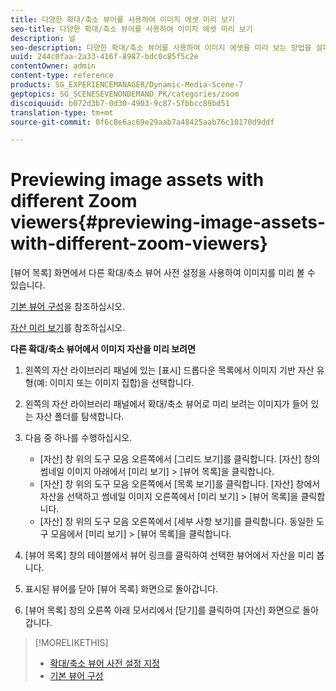 ```yaml
---
title: 다양한 확대/축소 뷰어를 사용하여 이미지 에셋 미리 보기
seo-title: 다양한 확대/축소 뷰어를 사용하여 이미지 에셋 미리 보기
description: 널
seo-description: 다양한 확대/축소 뷰어를 사용하여 이미지 에셋을 미리 보는 방법을 살펴봅니다.
uuid: 244c0faa-2a33-416f-8987-bdc0c85f5c2e
contentOwner: admin
content-type: reference
products: SG_EXPERIENCEMANAGER/Dynamic-Media-Scene-7
geptopics: SG_SCENESEVENONDEMAND_PK/categories/zoom
discoiquuid: b072d3b7-0d30-4903-9c87-5fbbcc89bd51
translation-type: tm+mt
source-git-commit: 0f6c8e6ac69e29aab7a48425aab76c10170d9ddf

---
```



# Previewing image assets with different Zoom viewers{#previewing-image-assets-with-different-zoom-viewers}

[뷰어 목록] 화면에서 다른 확대/축소 뷰어 사전 설정을 사용하여 이미지를 미리 볼 수 있습니다.

[기본 뷰어 구성](application-setup.md#configuring_default_viewers)을 참조하십시오.

[자산 미리 보기](previewing-asset.md#previewing_an_asset)를 참조하십시오.

**다른 확대/축소 뷰어에서 이미지 자산을 미리 보려면**

1. 왼쪽의 자산 라이브러리 패널에 있는 [표시] 드롭다운 목록에서 이미지 기반 자산 유형(예: 이미지 또는 이미지 집합)을 선택합니다.
1. 왼쪽의 자산 라이브러리 패널에서 확대/축소 뷰어로 미리 보려는 이미지가 들어 있는 자산 폴더를 탐색합니다.
1. 다음 중 하나를 수행하십시오.

   * [자산] 창 위의 도구 모음 오른쪽에서 [그리드 보기]를 클릭합니다. [자산] 창의 썸네일 이미지 아래에서 [미리 보기] > [뷰어 목록]을 클릭합니다.
   * [자산] 창 위의 도구 모음 오른쪽에서 [목록 보기]를 클릭합니다. [자산] 창에서 자산을 선택하고 썸네일 이미지 오른쪽에서 [미리 보기] > [뷰어 목록]을 클릭합니다.
   * [자산] 창 위의 도구 모음 오른쪽에서 [세부 사항 보기]를 클릭합니다. 동일한 도구 모음에서 [미리 보기] > [뷰어 목록]을 클릭합니다.

1. [뷰어 목록] 창의 테이블에서 뷰어 링크를 클릭하여 선택한 뷰어에서 자산을 미리 봅니다.
1. 표시된 뷰어를 닫아 [뷰어 목록] 화면으로 돌아갑니다.
1. [뷰어 목록] 창의 오른쪽 아래 모서리에서 [닫기]를 클릭하여 [자산] 화면으로 돌아갑니다.

>[!MORELIKETHIS]
>
>* [확대/축소 뷰어 사전 설정 지정](setting-zoom-viewer-presets.md#setting_up_zoom_viewer_presets)
>* [기본 뷰어 구성](application-setup.md#configuring_default_viewers)


